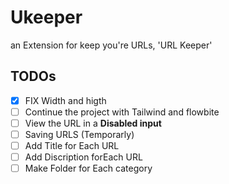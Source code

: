 # Ukeeper
an Extension for keep you're URLs, 'URL Keeper'

## TODOs

- [x] FIX Width and higth
- [ ] Continue the project with Tailwind and flowbite
- [ ] View the URL in a <B>Disabled input</B>
- [ ] Saving URLS (Temporarly)
- [ ] Add Title for Each URL
- [ ] Add Discription forEach URL
- [ ] Make Folder for Each category
